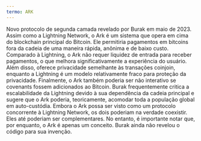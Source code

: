 ```yaml
---
termo: ARK
---
```


Novo protocolo de segunda camada revelado por Burak em maio de 2023. Assim como a Lightning Network, o Ark é um sistema que opera em cima do blockchain principal do Bitcoin. Ele permitiria pagamentos em bitcoins fora da cadeia de uma maneira rápida, anônima e de baixo custo. Comparado à Lightning, o Ark não requer liquidez de entrada para receber pagamentos, o que melhora significativamente a experiência do usuário. Além disso, oferece privacidade semelhante às transações coinjoin, enquanto a Lightning é um modelo relativamente fraco para proteção da privacidade. Finalmente, o Ark também poderia ser não interativo se covenants fossem adicionados ao Bitcoin. Burak frequentemente critica a escalabilidade da Lightning devido à sua dependência da cadeia principal e sugere que o Ark poderia, teoricamente, acomodar toda a população global em auto-custódia. Embora o Ark possa ser visto como um protocolo concorrente à Lightning Network, os dois poderiam na verdade coexistir. Eles até poderiam ser complementares. No entanto, é importante notar que, por enquanto, o Ark é apenas um conceito. Burak ainda não revelou o código para sua invenção.